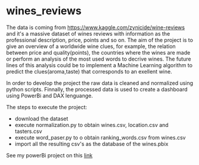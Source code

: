 # wines_reviews
The data is coming from https://www.kaggle.com/zynicide/wine-reviews and it's a massive dataset of wines reviews with information as the professional description, price, points and so on. The aim of the project is to give an overview of a worldwide wine clues, for example, the relation between price and quality(points), the countries where the wines are made or perform an analysis of the most used words to decrive wines. The future lines of this analysis could be to implement a Machine Learning algorithm to predict the clues(aroma,taste) that corresponds to an exellent wine. 

In order to develop the project the raw data is cleaned and normalized using python scripts. Finnally, the processed data is used to create a dashboard using PowerBi and DAX lenguange.

The steps to execute the project:
- download the dataset
- execute normalization.py to obtain wines.csv, location.csv and tasters.csv
- execute word_paser.py to o obtain ranking_words.csv from wines.csv
- import all the resulting csv's as the database of the wines.pbix

See my powerBi project on this [link](https://app.powerbi.com/view?r=eyJrIjoiZjVkYmVjYWUtODkwZS00MTM0LWI2MjgtOTEzY2Y2OTNlZjhhIiwidCI6IjUxNjYwNDhlLTg1Y2ItNDc1Yy1hNTYyLWY4MTBjNTI1OGZkZiIsImMiOjh9)
